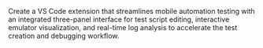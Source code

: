 Create a VS Code extension that streamlines mobile automation testing with an integrated three-panel interface for test script editing, interactive emulator visualization, and real-time log analysis to accelerate the test creation and debugging workflow.

